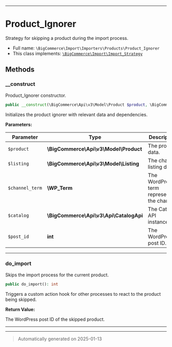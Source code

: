 ***

# Product_Ignorer

Strategy for skipping a product during the import process.



* Full name: `\BigCommerce\Import\Importers\Products\Product_Ignorer`
* This class implements:
[`\BigCommerce\Import\Import_Strategy`](./classes/BigCommerce/Import/Import_Strategy.md)




## Methods


### __construct

Product_Ignorer constructor.

```php
public __construct(\BigCommerce\Api\v3\Model\Product $product, \BigCommerce\Api\v3\Model\Listing $listing, \WP_Term $channel_term, \BigCommerce\Api\v3\Api\CatalogApi $catalog, int $post_id): mixed
```

Initializes the product ignorer with relevant data and dependencies.






**Parameters:**

| Parameter | Type | Description |
|-----------|------|-------------|
| `$product` | **\BigCommerce\Api\v3\Model\Product** | The product data. |
| `$listing` | **\BigCommerce\Api\v3\Model\Listing** | The channel listing data. |
| `$channel_term` | **\WP_Term** | The WordPress term representing the channel. |
| `$catalog` | **\BigCommerce\Api\v3\Api\CatalogApi** | The Catalog API instance. |
| `$post_id` | **int** | The WordPress post ID. |





***

### do_import

Skips the import process for the current product.

```php
public do_import(): int
```

Triggers a custom action hook for other processes to react to the product being skipped.







**Return Value:**

The WordPress post ID of the skipped product.




***


***
> Automatically generated on 2025-01-13
